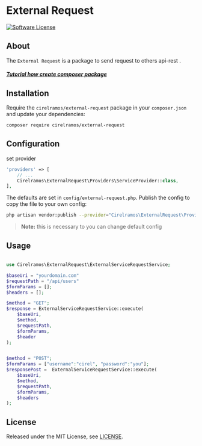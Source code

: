 # External Request

[![Software License][ico-license]](LICENSE.md)

## About

The `External Request` is a package to send request to others api-rest .

##### [Tutorial how create composer package](https://cirelramos.blogspot.com/2022/04/how-create-composer-package.html)

## Installation

Require the `cirelramos/external-request` package in your `composer.json` and update your dependencies:
```sh
composer require cirelramos/external-request
```


## Configuration

set provider

```php
'providers' => [
    // ...
    Cirelramos\ExternalRequest\Providers\ServiceProvider::class,
],
```


The defaults are set in `config/external-request.php`. Publish the config to copy the file to your own config:
```sh
php artisan vendor:publish --provider="Cirelramos\ExternalRequest\Providers\ServiceProvider"
```

> **Note:** this is necessary to you can change default config



## Usage

```php

use Cirelramos\ExternalRequest\ExternalServiceRequestService;

$baseUri = "yourdomain.com"
$requestPath = "/api/users"
$formParams = [];
$headers = [];

$method = "GET";
$response = ExternalServiceRequestService::execute(
    $baseUri,
    $method,
    $requestPath,
    $formParams,
    $header
);


$method = "POST";
$formParams = ["username":"cirel", "password":"you"];
$responsePost =  ExternalServiceRequestService::execute(
    $baseUri,
    $method,
    $requestPath,
    $formParams,
    $headers
);
```


## License

Released under the MIT License, see [LICENSE](LICENSE).


[ico-license]: https://img.shields.io/badge/license-MIT-brightgreen.svg?style=flat-square


